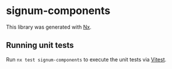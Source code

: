 # signum-components

This library was generated with [Nx](https://nx.dev).

## Running unit tests

Run `nx test signum-components` to execute the unit tests via [Vitest](https://vitest.dev/).
